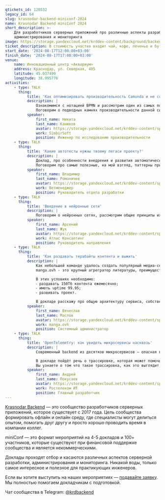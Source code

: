 ```yaml
---
qtickets_id: 120532
legacy_id: 64
slug: krasnodar-backend-miniconf-2024
name: Krasnodar Backend miniConf 2024
short_description: >-
    Для разработчиков серверных приложений про различные аспекты разработки,
    администрирования и мониторинга
image: https://storage.yandexcloud.net/krddev-content/background/backend.jpg
ticket_description: В стоимость участия входит чай, кофе, печенье и бутерброды.
start_date: '2024-08-17T12:00:00+03:00'
finish_date: '2024-08-17T17:00:00+03:00'
venue:
    name: Инновационный центр «Аквариум»
    address: Краснодар, ул. Северная, 405
    latitude: 45.037499
    longitude: 38.995776
activities:
    - type: TALK
      thing:
          title: 'Как оптимизировать производительность Camunda и не сойти с ума'
          description: |
              Ознакомимся с нотацией BPMN и рассмотрим один из самых популярных инструментов для работы с ней - Camunda.  
              Поговорим о подводных камнях производительности данной системы, способах её оптимизации и ускорения, а также о методике нагрузочного тестирования данного продукта.
          speaker:
              first_name: Никита
              last_name: Канюков
              avatar: https://storage.yandexcloud.net/krddev-content/speakers/kanukov-nikita.jpg
              work: SimbirSoft
              position: Инженер по исследованию производительности
    - type: TALK
      thing:
          title: 'Какие автотесты нужны твоему легаси проекту?'
          description: |
              Доклад, про особенности внедрения и развития автоматического тестирования для легаси проектов. С чего начать, как развивать и поддерживать.  
              Поговорим про самые полезные, на мой взгляд, паттерны при написании автоматических тестов и про особенности модели "Пирамида тестирования" для легаси проекта.
          speaker:
              first_name: Владимир
              last_name: Романичев
              avatar: https://storage.yandexcloud.net/krddev-content/speakers/vladimir-romanichev.jpg
              work: Ветменеджер
              position: Руководитель отдела разработки
    - type: TALK
      thing:
          title: 'Введение в нейронные сети'
          description: |
              Поговорим о нейронных сетях, рассмотрим общие принципы их функционирования, напишем простейший классификатор картинок, рассмотрим существующие решения задач цифрового зрения.
          speaker:
              first_name: Арсений
              last_name: Жук
              avatar: https://storage.yandexcloud.net/krddev-content/speakers/zhuk-arsenij.jpg
              work: Атлас Консалтинг
              position: Руководитель направления
    - type: TALK
      thing:
          title: 'Как раздавать терабайты контента и выжить'
          description: |
              Как небольшой команде удалось создать популярный медиа-сервис.  
              manga.ovh - это крупный агрегратор литературы, преимущественно азиатской. Мы находимся в топ 200К сайтов по данным Cloudflare, имеем полмиллиарда page view ежемесячно по данным Google. При этом нашу деятельность сложно назвать коммерческой, так как небольшое количество рекламы покрывает только само содержание портала.

              В этих условиях необходимо:
              ⁃ раздавать 150Тб контента ежемесячно;
              ⁃ иметь uptime 99.95;
              ⁃ развивать проект.

              В докладе расскажу про общую архитектуру сервиса, собственные грабли и процесс бесшовной миграции.
          speaker:
              first_name: Вячеслав
              last_name: Маслов
              avatar: https://storage.yandexcloud.net/krddev-content/speakers/maslov-slava.jpg
              work: manga.ovh
              position: Системный администратор
    - type: TALK
      thing:
          title: 'OpenTelemetry: как увидеть микросервисы насквозь'
          description: |
              Современный backend из десятков микросервисов — опасная вещь. Как быстро выяснить что пошло не так? Что нужно сделать чтобы глубже разобраться в проблеме?  

              В докладе пойдёт речь о трассировке, которая может помочь дать ответы на эти вопросы в экстренной ситуации.  
              Вы узнаете о том что такое трассировка, как это выглядит, что даёт OpenTelemetry и как он упрощает жизнь при поиске дефектов
          speaker:
              first_name: Андрей
              last_name: Покусаев
              avatar: https://storage.yandexcloud.net/krddev-content/speakers/andrei-pokusaev.jpg
              work: Ростелеком ИТ
              position: Главный разработчик
---
```


[Krasnodar Backend](https://t.me/krdbackend) — это сообщество разработчиков серверных приложений, которое существует с 2017 года. Цель сообщества формировать офлайн и онлайн среду, где специалисты могут делиться опытом, помогать друг другу и просто хорошо проводить время в компании коллег.

miniConf — это формат мероприятий на 4-5 докладов и 100+ участников, которые существуют при финансовой поддержке сообщества и является некоммерческими.

Доклады проходят отбор и касаются различных аспектов серверной разработки, администрирования и мониторинга. Никакой воды, только самое интересное и полезное для практикующих инженеров.

Если вы хотите выступить на наших мероприятиях — [подавайте заявку](https://krd.dev/cfp). Мы полностью помогаем докладчикам с подготовкой.

Чат сообщества в Telegram: [@krdbackend](https://t.me/krdbackend)
